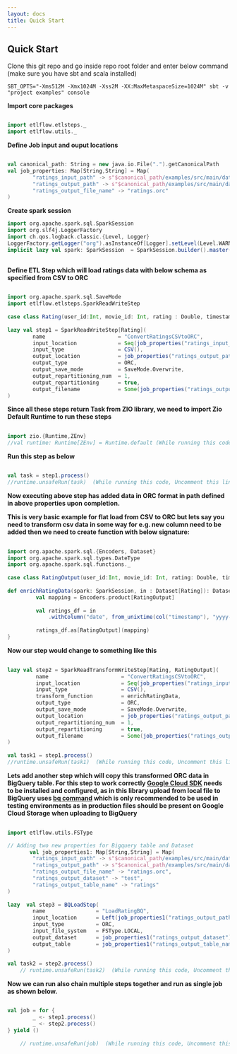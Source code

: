 ```yaml
---
layout: docs
title: Quick Start
---
```


## Quick Start

Clone this git repo and go inside repo root folder and enter below command (make sure you have sbt and scala installed)

    SBT_OPTS="-Xms512M -Xmx1024M -Xss2M -XX:MaxMetaspaceSize=1024M" sbt -v "project examples" console

**Import core packages**

```scala mdoc

import etlflow.etlsteps._
import etlflow.utils._
```
    
**Define Job input and ouput locations**

```scala mdoc

val canonical_path: String = new java.io.File(".").getCanonicalPath
val job_properties: Map[String,String] = Map(
        "ratings_input_path" -> s"$canonical_path/examples/src/main/data/movies/ratings/*",
        "ratings_output_path" -> s"$canonical_path/examples/src/main/data/movies/output/ratings",
        "ratings_output_file_name" -> "ratings.orc"
)
```

**Create spark session**   

```scala mdoc
import org.apache.spark.sql.SparkSession
import org.slf4j.LoggerFactory
import ch.qos.logback.classic.{Level, Logger}
LoggerFactory.getLogger("org").asInstanceOf[Logger].setLevel(Level.WARN)
implicit lazy val spark: SparkSession  = SparkSession.builder().master("local[*]").getOrCreate()       
       
```

**Define ETL Step which will load ratings data with below schema as specified from CSV to ORC**          
          
```scala mdoc
          
import org.apache.spark.sql.SaveMode
import etlflow.etlsteps.SparkReadWriteStep
    
case class Rating(user_id:Int, movie_id: Int, rating : Double, timestamp: Long)
        
lazy val step1 = SparkReadWriteStep[Rating](
        name                       = "ConvertRatingsCSVtoORC",
        input_location             = Seq(job_properties("ratings_input_path")),
        input_type                 = CSV(),
        output_location            = job_properties("ratings_output_path"),
        output_type                = ORC,
        output_save_mode           = SaveMode.Overwrite,
        output_repartitioning_num  = 1,
        output_repartitioning      = true,
        output_filename            = Some(job_properties("ratings_output_file_name"))
)
```
     
**Since all these steps return Task from ZIO library, we need to import Zio Default Runtime to run these steps**

```scala mdoc
    
import zio.{Runtime,ZEnv}
//val runtime: Runtime[ZEnv] = Runtime.default (While running this code, Uncomment this line )
```
          
**Run this step as below**

```scala mdoc

val task = step1.process()
//runtime.unsafeRun(task)  (While running this code, Uncomment this line )
```
       
**Now executing above step has added data in ORC format in path defined in above properties upon completion.** 

**This is very basic example for flat load from CSV to ORC but lets say you need to transform csv data in some way for e.g. new column need to be added then we need to create function with below signature:**
 
```scala mdoc
        
import org.apache.spark.sql.{Encoders, Dataset}
import org.apache.spark.sql.types.DateType
import org.apache.spark.sql.functions._
     
case class RatingOutput(user_id:Int, movie_id: Int, rating: Double, timestamp: Long, date: java.sql.Date)
     
def enrichRatingData(spark: SparkSession, in : Dataset[Rating]): Dataset[RatingOutput] = {
         val mapping = Encoders.product[RatingOutput]
     
         val ratings_df = in
             .withColumn("date", from_unixtime(col("timestamp"), "yyyy-MM-dd").cast(DateType))
         
         ratings_df.as[RatingOutput](mapping)
}
```       
**Now our step would change to something like this**
 
```scala mdoc
    
lazy val step2 = SparkReadTransformWriteStep[Rating, RatingOutput](
         name                       = "ConvertRatingsCSVtoORC",
         input_location             = Seq(job_properties("ratings_input_path")),
         input_type                 = CSV(),
         transform_function         = enrichRatingData,
         output_type                = ORC,
         output_save_mode           = SaveMode.Overwrite,
         output_location            = job_properties("ratings_output_path"),
         output_repartitioning_num  = 1,
         output_repartitioning      = true,
         output_filename            = Some(job_properties("ratings_output_file_name"))
)
     
val task1 = step1.process()
//runtime.unsafeRun(task1)  (While running this code, Uncomment this line )
```       
**Lets add another step which will copy this transformed ORC data in BigQuery table. 
For this step to work correctly [Google Cloud SDK](https://cloud.google.com/sdk/install) needs to be installed and configured, 
as in this library upload from local file to BigQuery uses [bq command](https://cloud.google.com/bigquery/docs/bq-command-line-tool) which is only recommended to be used in testing environments as in production files should be present on Google Cloud Storage when uploading to BigQuery**

```scala mdoc
    
import etlflow.utils.FSType

// Adding two new properties for Bigquery table and Dataset
       val job_properties1: Map[String,String] = Map(
        "ratings_input_path" -> s"$canonical_path/examples/src/main/data/movies/ratings/*",
        "ratings_output_path" -> s"$canonical_path/examples/src/main/data/movies/output/ratings",
        "ratings_output_file_name" -> "ratings.orc",
        "ratings_output_dataset" -> "test",
        "ratings_output_table_name" -> "ratings"
)
    
lazy  val step3 = BQLoadStep(
        name                = "LoadRatingBQ",
        input_location      = Left(job_properties1("ratings_output_path") + "/" + job_properties1("ratings_output_file_name")),
        input_type          = ORC,
        input_file_system   = FSType.LOCAL,
        output_dataset      = job_properties1("ratings_output_dataset"),
        output_table        = job_properties1("ratings_output_table_name")
)
    
val task2 = step2.process()
    // runtime.unsafeRun(task2)  (While running this code, Uncomment this line )
```
**Now we can run also chain multiple steps together and run as single job as shown below.**

```scala mdoc

val job = for {
        _ <- step1.process()
        _ <- step2.process()
} yield ()
    
    // runtime.unsafeRun(job)  (While running this code, Uncomment this line )
```



